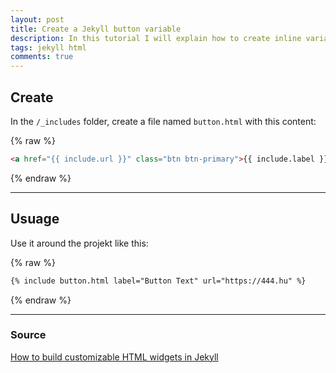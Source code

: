 ```yaml
---
layout: post
title: Create a Jekyll button variable
description: In this tutorial I will explain how to create inline variables in Jekyll.
tags: jekyll html
comments: true
---
```


## Create

In the `/_includes` folder, create a file named `button.html` with this content:

{% raw %}

```html
<a href="{{ include.url }}" class="btn btn-primary">{{ include.label }}</a>
```

{% endraw %}

---

## Usuage

Use it around the projekt like this:

{% raw %}

```html
{% include button.html label="Button Text" url="https://444.hu" %}
```

{% endraw %}

---

### Source

[How to build customizable HTML widgets in Jekyll](https://www.sitepoint.com/quick-tip-how-to-build-customizable-html-widgets-in-jekyll/)

